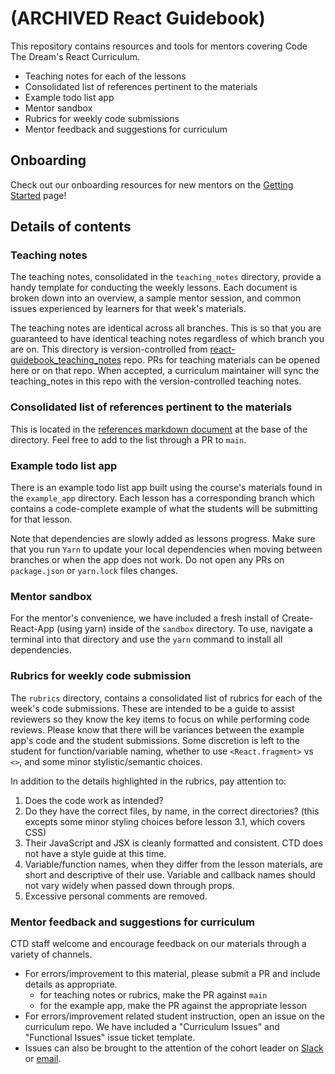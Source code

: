 # (ARCHIVED React Guidebook)

This repository contains resources and tools for mentors covering Code The Dream's React Curriculum.

- Teaching notes for each of the lessons
- Consolidated list of references pertinent to the materials
- Example todo list app
- Mentor sandbox
- Rubrics for weekly code submissions
- Mentor feedback and suggestions for curriculum

## Onboarding

Check out our onboarding resources for new mentors on the [Getting Started](https://github.com/Code-the-Dream-School/node-express-guidebook/wiki/Getting-Started) page! 

## Details of contents

### Teaching notes

The teaching notes, consolidated in the `teaching_notes` directory, provide a handy template for conducting the weekly lessons. Each document is broken down into an overview, a sample mentor session, and common issues experienced by learners for that week's materials.

The teaching notes are identical across all branches. This is so that you are guaranteed to have identical teaching notes regardless of which branch you are on. This directory is version-controlled from [react-guidebook_teaching_notes](https://github.com/Code-the-Dream-School/react-guidebook_teaching_notes) repo. PRs for teaching materials can be opened here or on that repo. When accepted, a curriculum maintainer will sync the teaching_notes in this repo with the version-controlled teaching notes.

### Consolidated list of references pertinent to the materials

This is located in the [references markdown document](./references.md) at the base of the directory. Feel free to add to the list through a PR to `main`.

### Example todo list app

There is an example todo list app built using the course's materials found in the `example_app` directory. Each lesson has a corresponding branch which contains a code-complete example of what the students will be submitting for that lesson.

Note that dependencies are slowly added as lessons progress. Make sure that you run `Yarn` to update your local dependencies when moving between branches or when the app does not work. Do not open any PRs on `package.json` or `yarn.lock` files changes.

### Mentor sandbox

For the mentor's convenience, we have included a fresh install of Create-React-App (using yarn) inside of the `sandbox` directory. To use, navigate a terminal into that directory and use the `yarn` command to install all dependencies.

### Rubrics for weekly code submission

The `rubrics` directory, contains a consolidated list of rubrics for each of the week's code submissions. These are intended to be a guide to assist reviewers so they know the key items to focus on while performing code reviews. Please know that there will be variances between the example app's code and the student submissions. Some discretion is left to the student for function/variable naming, whether to use `<React.fragment>` vs `<>`, and some minor stylistic/semantic choices.

In addition to the details highlighted in the rubrics, pay attention to:

1. Does the code work as intended?
2. Do they have the correct files, by name, in the correct directories? (this excepts some minor styling choices before lesson 3.1, which covers CSS)
3. Their JavaScript and JSX is cleanly formatted and consistent. CTD does not have a style guide at this time.
4. Variable/function names, when they differ from the lesson materials, are short and descriptive of their use. Variable and callback names should not vary widely when passed down through props.
5. Excessive personal comments are removed.

### Mentor feedback and suggestions for curriculum

CTD staff welcome and encourage feedback on our materials through a variety of channels.

- For errors/improvement to this material, please submit a PR and include details as appropriate.
  - for teaching notes or rubrics, make the PR against `main`
  - for the example app, make the PR against the appropriate lesson
- For errors/improvement related student instruction, open an issue on the curriculum repo. We have included a "Curriculum Issues" and "Functional Issues" issue ticket template.
- Issues can also be brought to the attention of the cohort leader on [Slack](https://codethedream.slack.com/team/U03KDBGK5M5) or [email](mailto:cockatoo@codethedream.org).
